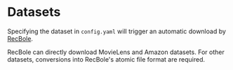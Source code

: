 # Datasets

Specifying the dataset in `config.yaml` will trigger an automatic download by [RecBole](https://github.com/RUCAIBox/RecSysDatasets). 

RecBole can directly download MovieLens and Amazon datasets. For other datasets, conversions into RecBole's atomic file format are required.
